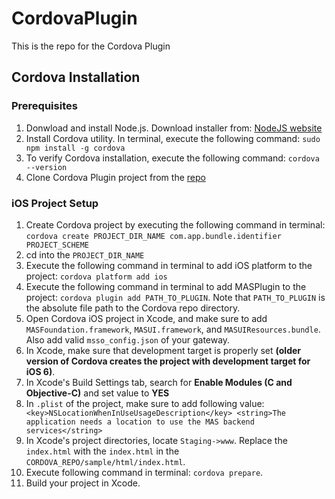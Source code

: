 # CordovaPlugin
This is the repo for the Cordova Plugin

## Cordova Installation 

### Prerequisites

1. Donwload and install Node.js. Download installer from: [NodeJS website][nodejs]
2. Install Cordova utility.  In terminal, execute the following command: ```sudo npm install -g cordova```
3. To verify Cordova installation, execute the following command: ```cordova --version```
4. Clone Cordova Plugin project from the [repo][cordova-repo]


### iOS Project Setup

1. Create Cordova project by executing the following command in terminal: ```cordova create PROJECT_DIR_NAME com.app.bundle.identifier PROJECT_SCHEME```
2. cd into the ```PROJECT_DIR_NAME```
3. Execute the following command in terminal to add iOS platform to the project: ```cordova platform add ios```
4. Execute the following command in terminal to add MASPlugin to the project: ```cordova plugin add PATH_TO_PLUGIN```.  Note that ```PATH_TO_PLUGIN``` is the absolute file path to the Cordova repo directory.
5. Open Cordova iOS project in Xcode, and make sure to add ```MASFoundation.framework```, ```MASUI.framework```, and ```MASUIResources.bundle```.  Also add valid ```msso_config.json``` of your gateway.
6. In Xcode, make sure that development target is properly set **(older version of Cordova creates the project with development target for iOS 6)**.
7. In Xcode's Build Settings tab, search for **Enable Modules (C and Objective-C)** and set value to **YES**
8. In ```.plist``` of the project, make sure to add following value: ```    <key>NSLocationWhenInUseUsageDescription</key>
    <string>The application needs a location to use the MAS backend services</string>```
9. In Xcode's project directories, locate ```Staging->www```.  Replace the ```index.html``` with the ```index.html``` in the ```CORDOVA_REPO/sample/html/index.html```.
10. Execute following command in terminal: ```cordova prepare```.
11. Build your project in Xcode.


[nodejs]: https://nodejs.org
[cordova-repo]: https://github.com/CAAPIM/MAS-Cordova